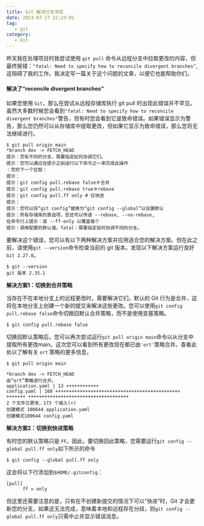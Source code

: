 ```yaml
---
title: Git 解决分支冲突
date: 2023-07-27 12:23:01
tag: 
   - git
category:
   - Git
---
```

昨天我在处理项目时我尝试使用 `git pull` 命令从远程分支中拉取更改的内容，但最终报错：`"fatal: Need to specify how to reconcile divergent branches"`, 这阻碍了我的工作。我决定写一篇关于这个问题的文章，以便它也能帮助你们。

#### 解决了“reconcile divergent branches”

如果您使用 `Git`，那么在尝试从远程存储库执行 git pull 时出现此错误并不罕见。虽然大多数时候您会看到`"fatal: Need to specify how to reconcile divergent branches"`警告，但有时您会看到它是致命错误。如果错误显示为警告，那么您仍然可以从存储库中提取更改，但如果它显示为致命错误，那么您将无法继续进行。

```
$ git pull origin main
*branch dev -> FETCH_HEAD
提示：您有不同的分支，需要指定如何协调它们。
提示：您可以通过在提示之前运行以下命令之一来完成此操作
：您的下一个拉取：
提示：
提示：git config pull.rebase false＃合并
提示：git config pull.rebase true＃rebase
提示：git config pull.ff only # 仅快进
提示：
提示：您可以将“git config”替换为“git config --global”以设置默认
提示：所有存储库的首选项。您还可以传递 --rebase, --no-rebase,
在命令行上提示：或 --ff-only 以覆盖每个
提示：调用配置的默认值。fatal：需要指定如何协调不同的分支。
```
<!-- more -->

要解决这个错误，您可以有以下两种解决方案并应用适合您的解决方案。但在此之前，请使用`git --version`命令检查当前的 git 版本。发现以下解决方案运行良好`Git 2.27.0`。
```
$ git --version 
git 版本 2.35.1
```

**解决方案1：切换到合并策略**

当存在不在本地分支上的远程更改时，需要解决它们。默认的 Git 行为是合并，这将在本地分支上创建一个新的提交来解决这些更改。您可以使用`git config pull.rebase false`命令切换回默认合并策略，而不是使用变基策略。

```
$ git config pull.rebase false
```
切换回默认策略后，您可以再次尝试运行`git pull origin main`命令以从分支中提取所有更改main。这次您可以看到所有更改现在都已由`'ort'`策略合并。查看此处以了解有关 `ort` 策略的更多信息。

```
$ git pull origin main

*branch dev -> FETCH_HEAD
由“ort”策略进行合并。
application.yaml | 13 ++++++++++++ 
config.yaml | 160 ++++++++++++++++++++++++++++++++++++++++++++++ 
+++++++ +++++++++++++++++++++++++++++++++++++ 
2 个文件已更改，173 个插入(+)
创建模式 100644 application.yaml
创建模式100644 config.yaml
```

**解决方案2：切换到快进策略**

有时您的默认策略只是 `FF`。因此，要切换回此策略，您需要运行`git config --global pull.ff only`如下所示的命令

```
$ git config --global pull.ff only
```
这会将以下行添加到`$HOME/.gitconfig`：
```
[pull] 
      ff = only
```
但这里还需要注意的是，只有在不创建新提交的情况下可以“快进”时，Git 才会更新您的分支。如果这无法完成，意味着本地和远程存在分歧，则`git config --global pull.ff only`只需中止并显示错误消息。

